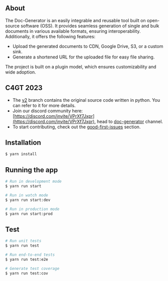 
## About
The Doc-Generator is an easily integrable and reusable tool built on open-source software (OSS). It provides seamless generation of single and bulk documents in various available formats, ensuring interoperability. Additionally, it offers the following features:

- Upload the generated documents to CDN, Google Drive, S3, or a custom sink.
- Generate a shortened URL for the uploaded file for easy file sharing.

The project is built on a plugin model, which ensures customizability and wide adoption.

## C4GT 2023
- The [v2](https://github.com/Samagra-Development/Doc-Generator/tree/v2) branch contains the original source code written in python. You can refer to it for more details.
- Join our discord community here: [https://discord.com/invite/VPrXf7Jxpr](https://discord.com/invite/VPrXf7Jxpr), head to [doc-generator](https://discord.com/channels/973851473131761674/1107697276475941024) channel.
- To start contributing, check out the [good-first-issues](https://github.com/Samagra-Development/Doc-Generator/issues?q=is%3Aissue+is%3Aopen+label%3A%22good+first+issue%22) section.

## Installation

```bash
$ yarn install
```

## Running the app

```bash
# Run in development mode
$ yarn run start

# Run in watch mode
$ yarn run start:dev

# Run in production mode
$ yarn run start:prod
```

## Test

```bash
# Run unit tests
$ yarn run test

# Run end-to-end tests
$ yarn run test:e2e

# Generate test coverage
$ yarn run test:cov
```
